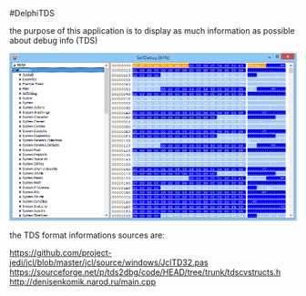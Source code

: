 #DelphiTDS

the purpose of this application is to display as much information as possible about debug info (TDS)

![screenshot](DelphiTDS.png)

the TDS format informations sources are:

https://github.com/project-jedi/jcl/blob/master/jcl/source/windows/JclTD32.pas
https://sourceforge.net/p/tds2dbg/code/HEAD/tree/trunk/tdscvstructs.h
http://denisenkomik.narod.ru/main.cpp